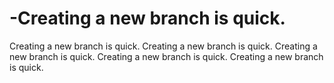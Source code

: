# -Creating a new branch is quick.
Creating a new branch is quick.
Creating a new branch is quick.
Creating a new branch is quick.
Creating a new branch is quick.
Creating a new branch is quick.
